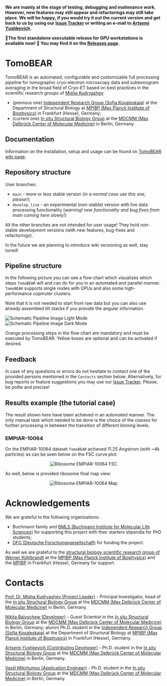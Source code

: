 **We are mainly at the stage of testing, debugging and maitenance work. However, new features may still appear and refactorings may still take place. We will be happy, if you would try it out the current version and get back to us by using our [Issue Tracker](https://github.com/KudryashevLab/TomoBEAR/issues) or writing an e-mail to [Artsemi Yushkevich](Artsemi.Yushkevich@mdc-berlin.de?subject=[GitHub]%20TomoBEAR).**

:tada:**The first standalone executable release for GPU workstations is available now! :tada: You may find it on the [Releases page](https://github.com/KudryashevLab/TomoBEAR/releases).**

# TomoBEAR
TomoBEAR is an automated, configurable and customizable full processing pipeline for tomographic cryo-electron microscopy data and subtomogram averaging in the broad field of Cryo-ET based on best practices in the scientific research groups of [Misha Kudryashev](mailto:misha.kudryashev@gmail.com?subject=[GitHub]%20TomoBEAR):
- (previous one) [Independent Research Group (Sofja Kovaleskaja)](https://www.biophys.mpg.de/2149775/members) at the Department of Structural Biology at [MPIBP (Max Planck Institute of Biophysics)](https://www.biophys.mpg.de/en) in Frankfurt (Hesse), Germany;
- (current one) [In situ Structural Biology Group](https://www.mdc-berlin.de/kudryashev) at the [MDCMM (Max Delbrück Center of Molecular Medicine)](https://www.mdc-berlin.de) in Berlin, Germany.

## Documentation
Information on the installation, setup and usage can be found on [TomoBEAR wiki page](https://github.com/KudryashevLab/TomoBEAR/wiki).

## Repository structure
User branches:
- `main` - more or less stable version (*in a normal case use this one, please!*);
- `develop_live` - an experimental (non-stable) version with live data processing functionality (*warning! new functionality and bug fixes from main coming here slowly!*)

All the other branches are not intended for user usage! They hold non-stable development versions (with new features, bug-fixes and refactorings).

In the future we are planning to introduce wiki versioning as well, stay tuned!

## Pipeline structure
In the following picture you can see a flow chart which visualizes which steps `TomoBEAR` will and can do for you in an automated and parallel manner. `TomoBEAR` supports single nodes with GPUs and also some high-performance copmuter clusters.

Note that it is not needed to start from raw data but you can also use already assembled tilt stacks if you provide the angular information.

![Schematic Pipeline Image Light Mode](https://raw.githubusercontent.com/KudryashevLab/TomoBEAR/main/images/pipeline_light_mode.svg#gh-light-mode-only)
![Schematic Pipeline Image Dark Mode](https://raw.githubusercontent.com/KudryashevLab/TomoBEAR/main/images/pipeline_dark_mode.svg#gh-dark-mode-only)

Orange processing steps in the flow chart are mandatory and must be executed by TomoBEAR. Yellow boxes are optional and can be activated if desired.

## Feedback

In case of any questions or errors do not hesitate to contact one of the provided persons mentioned in the `Contacts` section below. Alternatively, for bug reports or feature suggestions you may use our [Issue Tracker](https://github.com/KudryashevLab/TomoBEAR/issues). Please, be polite and precise!

## Results example (the tutorial case)

The result shown here have been achieved in an automated manner. The only manual task which needed to be done is the choice of the classes for further processing in between the transition of different binning levels.

### EMPIAR-10064

On the EMPIAR-10064 dataset `TomoBEAR` achieved 11.25 Angstrom (with ~4k particles) as can be seen below on the FSC curve plot:
<p align="center">
<img src="https://raw.githubusercontent.com/KudryashevLab/TomoBEAR/main/images/ribosome_empiar_10064_fsc.jpg" alt="Ribosome EMPIAR-10064 FSC"/>
</p>

As well, below is provided ribosome final map view:

<p align="center">
<img src="https://raw.githubusercontent.com/KudryashevLab/TomoBEAR/main/images/ribosome_empiar_10064_map.png" alt="Ribosome EMPIAR-10064 Map"/>
</p>

# Acknowledgements

We are grateful to the following organizations:
- Buchmann family and [BMLS (Buchmann Institute for Molecular Life Sciences)](https://www.bmls.de) for supporting this project with their starters stipendia for PhD students;
- [DFG (Deutsche Forschungsgesellschaft)](https://www.dfg.de) for funding the project.

As well we are grateful to the [structural biology scientific research group of Werner Kühlbrandt](https://www.biophys.mpg.de/2207989/werner_kuehlbrandt) at the [MPIBP (Max Planck Institute of Biophysics)](https://www.biophys.mpg.de) and the [MPIBP](https://www.biophys.mpg.de) in Frankfurt (Hesse), Germany for support.

# Contacts
[Prof. Dr. Misha Kudryashev (Project Leader)](mailto:misha.kudryashev@gmail.com?subject=[GitHub]%20TomoBEAR) - Principal Investigator, head of the [In situ Structural Biology Group](https://www.mdc-berlin.de/kudryashev) at the [MDCMM (Max Delbrück Center of Molecular Medicine)](https://www.mdc-berlin.de) in Berlin, Germany.

[Nikita Balyschew (Developer)](mailto:nikita.balyschew@gmail.com?subject=[GitHub]%20TomoBEAR) - Guest Scientist in the [In situ Structural Biology Group](https://www.mdc-berlin.de/kudryashev) at the [MDCMM (Max Delbrück Center of Molecular Medicine)](https://www.mdc-berlin.de) in Berlin, Germany; alumni Ph.D. student in the [Independent Research Group (Sofja Kovaleskaja)](https://www.biophys.mpg.de/2149775/members) at the Department of Structural Biology at [MPIBP (Max Planck Institute of Biophysics)](https://www.biophys.mpg.de/en) in Frankfurt (Hesse), Germany.

[Artsemi Yushkevich (Contributing Developer)](mailto:Artsemi.Yushkevich@mdc-berlin.de?subject=[GitHub]%20TomoBEAR) - Ph.D. student in the [In situ Structural Biology Group](https://www.mdc-berlin.de/kudryashev) at the [MDCMM (Max Delbrück Center of Molecular Medicine)](https://www.mdc-berlin.de) in Berlin, Germany.

[Vasili Mikirtumov (Application Engineer)](mailto:mikivasia@gmail.com?subject=[GitHub]%20TomoBEAR) - Ph.D. student in the [In situ Structural Biology Group](https://www.mdc-berlin.de/kudryashev) at the [MDCMM (Max Delbrück Center of Molecular Medicine)](https://www.mdc-berlin.de) in Berlin, Germany.
